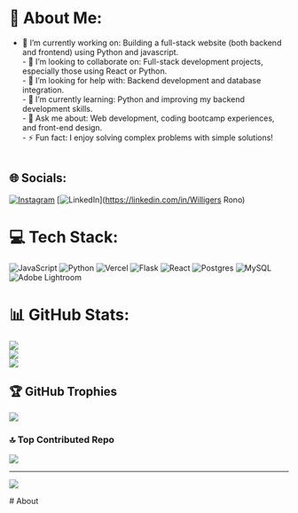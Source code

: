 # 💫 About Me:
- 🐝 I’m currently working on: Building a full-stack website (both backend and frontend) using Python and javascript.<br>- 👯 I’m looking to collaborate on: Full-stack development projects, especially those using React or Python.<br>- 🤝 I’m looking for help with: Backend development and database integration.<br>- 🌱 I’m currently learning: Python and improving my backend development skills.<br>- 💬 Ask me about: Web development, coding bootcamp experiences, and front-end design.<br>- ⚡ Fun fact: I enjoy solving complex problems with simple solutions!<br><br>


## 🌐 Socials:
[![Instagram](https://img.shields.io/badge/Instagram-%23E4405F.svg?logo=Instagram&logoColor=white)](https://instagram.com/rono_willigers) [![LinkedIn](https://img.shields.io/badge/LinkedIn-%230077B5.svg?logo=linkedin&logoColor=white)](https://linkedin.com/in/Willigers Rono) 

# 💻 Tech Stack:
![JavaScript](https://img.shields.io/badge/javascript-%23323330.svg?style=for-the-badge&logo=javascript&logoColor=%23F7DF1E) ![Python](https://img.shields.io/badge/python-3670A0?style=for-the-badge&logo=python&logoColor=ffdd54) ![Vercel](https://img.shields.io/badge/vercel-%23000000.svg?style=for-the-badge&logo=vercel&logoColor=white) ![Flask](https://img.shields.io/badge/flask-%23000.svg?style=for-the-badge&logo=flask&logoColor=white) ![React](https://img.shields.io/badge/react-%2320232a.svg?style=for-the-badge&logo=react&logoColor=%2361DAFB) ![Postgres](https://img.shields.io/badge/postgres-%23316192.svg?style=for-the-badge&logo=postgresql&logoColor=white) ![MySQL](https://img.shields.io/badge/mysql-4479A1.svg?style=for-the-badge&logo=mysql&logoColor=white) ![Adobe Lightroom](https://img.shields.io/badge/Adobe%20Lightroom-31A8FF.svg?style=for-the-badge&logo=Adobe%20Lightroom&logoColor=white)
# 📊 GitHub Stats:
![](https://github-readme-stats.vercel.app/api?username=Willigers1&theme=dark&hide_border=false&include_all_commits=false&count_private=false)<br/>
![](https://github-readme-streak-stats.herokuapp.com/?user=Willigers1&theme=dark&hide_border=false)<br/>
![](https://github-readme-stats.vercel.app/api/top-langs/?username=Willigers1&theme=dark&hide_border=false&include_all_commits=false&count_private=false&layout=compact)

## 🏆 GitHub Trophies
![](https://github-profile-trophy.vercel.app/?username=Willigers1&theme=radical&no-frame=false&no-bg=false&margin-w=4)

### 🔝 Top Contributed Repo
![](https://github-contributor-stats.vercel.app/api?username=Willigers1&limit=5&theme=dark&combine_all_yearly_contributions=true)

---
[![](https://visitcount.itsvg.in/api?id=Willigers1&icon=0&color=0)](https://visitcount.itsvg.in)

<!-- Proudly created with GPRM ( https://gprm.itsvg.in ) --># About
